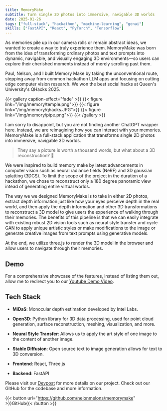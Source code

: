 ```yaml
---
title: MemoryMake
subtitle: Turn single 2D photos into immersive, navigable 3D worlds
date: 2025-01-26
tags: ["full-stack", "hackathon", "machine-learning", "genai"]
skills: ["FastAPI", "React", "PyTorch", "Tensorflow"]
---
```


As memories pile up in our camera rolls or remain abstract ideas, we wanted to create a way to truly experience them. MemoryMake was born from the idea of transforming ordinary photos and text prompts into dynamic, navigable, and visually engaging 3D environments—so users can explore their cherished moments instead of merely scrolling past them.

Paul, Nelson, and I built Memory Make by taking the unconventional route, stepping away from common hackathon LLM apps and focusing on cutting edge computer vision research. We won the best social hacks at Queen's University's QHacks 2025.

{{< gallery caption-effect="fade" >}}
{{< figure link="/img/memory/temple.png">}}
{{< figure link="/img/memory/qhacks.JPG">}}
{{< figure link="/img/memory/pipe.png">}}
{{< /gallery >}}

<!--more-->

I am sorry to disappoint, but you are not finding another ChatGPT wrapper here. Instead, we are reimagining how you can interact with your memories. MemoryMake is a full-stack application that transforms single 2D photos into immersive, navigable 3D worlds.

> They say a picture is worth a thousand words, but what about a 3D reconstruction? 🤔

We were inspired to build memory make by latest advancements in computer vision such as neural radiance fields (NeRF) and 3D gaussian splatting (3DGS). To limit the scope of the project in the duration of a hackathon, we chose to reconstruct only a 180 degree panoramic view intead of generating entire virtual worlds.

The way we we designed MemoryMake is to take in either 2D photos, extract depth information just like how your eyes perceive depth in the real world, and then apply the depth information and other 3D transformations to reconstruct a 3D model to give users the experience of walking through their memories. The benefits of this pipeline is that we can easily integrate with existing robust 2D vision tools such as neural style transfer and cycle GAN to apply unique artistic styles or make modifications to the image or generate creative images from text prompts using generative models.

At the end, we utilize three.js to render the 3D model in the browser and allow users to navigate through their memories.

## Demo

For a comprehensive showcase of the features, instead of listing them out, allow me to redirect you to our [Youtube Demo Video](https://youtu.be/Lyfvt5-SsFA).

## Tech Stack

- **MiDaS**: Monocular depth estimation developed by Intel Labs.

- **Open3D**: Python library for 3D data processing, used for point cloud generation, surface reconstruction, meshing, visualization, and more.

- **Neural Style Transfer**: Allows us to apply the art style of one image to the content of another image.

- **Stable Diffusion**: Open source text to image generation allows for text to 3D conversion.

- **Frontend**: React, Three.js

- **Backend**: FastAPI

Please visit our [Devpost](https://devpost.com/software/memorymake) for more details on our project. Check out our GitHub for the codebase and more information.

{{< button url="https://github.com/nelonmelons/memorymake" >}}GitHub{{< /button >}}
